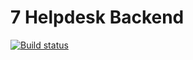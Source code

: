 # 7 Helpdesk Backend
[![Build status](https://ci.appveyor.com/api/projects/status/k0g00c4p6870ksp9?svg=true)](https://ci.appveyor.com/project/igrkirillov/lesson-helpdesk-backend)
